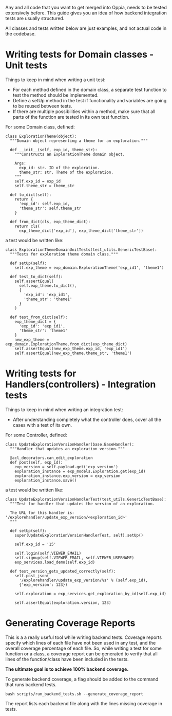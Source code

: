 Any and all code that you want to get merged into Oppia, needs to be tested extensively before. This guide gives you an idea of how backend integration tests are usually structured.

All classes and tests written below are just examples, and not actual code in the codebase.

# Writing tests for Domain classes - Unit tests

Things to keep in mind when writing a unit test:

* For each method defined in the domain class, a separate test function to test the method should be implemented.
* Define a setUp method in the test if functionality and variables are going to be reused between tests.
* If there are multiple possibilities within a method, make sure that all parts of the function are tested in its own test function.

For some Domain class, defined:

```
class ExplorationTheme(object):
  """Domain object representing a theme for an exploration."""

  def __init__(self, exp_id, theme_str):
    """Constructs an ExplorationTheme domain object.

    Args:
      exp_id: str. ID of the exploration.
      theme_str: str. Theme of the exploration.
    """
    self.exp_id = exp_id
    self.theme_str = theme_str

  def to_dict(self):
    return {
      'exp_id': self.exp_id,
      'theme_str': self.theme_str
    }

  def from_dict(cls, exp_theme_dict):
    return cls(
      exp_theme_dict['exp_id'], exp_theme_dict['theme_str'])
```

a test would be written like:

```
class ExplorationThemeDomainUnitTests(test_utils.GenericTestBase):
  """Tests for exploration theme domain class."""

  def setUp(self):
    self.exp_theme = exp_domain.ExplorationTheme('exp_id1', 'theme1')

  def test_to_dict(self):
    self.assertEqual(
      self.exp_theme.to_dict(),
      {
        'exp_id': 'exp_id1',
        'theme_str': 'theme1'
      }
    )

  def test_from_dict(self):
    exp_theme_dict = {
      'exp_id': 'exp_id1',
      'theme_str': 'theme1'
    }
    new_exp_theme = exp_domain.ExplorationTheme.from_dict(exp_theme_dict)
    self.assertEqual(new_exp_theme.exp_id, 'exp_id1')
    self.assertEqual(new_exp_theme.theme_str, 'theme1')
```


# Writing tests for Handlers(controllers) - Integration tests

Things to keep in mind when writing an integration test:

* After understanding completely what the controller does, cover all the cases with a test of its own.

For some Controller, defined:

```
class UpdateExplorationVersionHandler(base.BaseHandler):
  """Handler that updates an exploration version."""

  @acl_decorators.can_edit_exploration
  def post(self, exp_id):
    exp_version = self.payload.get('exp_version')
    exploration_instance = exp_models.Exploration.get(exp_id)
    exploration_instance.exp_version = exp_version
    exploration_instance.save()
```

a test would be written like:

```
class UpdateExplorationVersionHandlerTest(test_utils.GenericTestBase):
  """Test for handler that updates the version of an exploration.

  The URL for this handler is: '/explorehandler/update_exp_version/<exploration_id>'
  """

  def setUp(self):
    super(UpdateExplorationVersionHandlerTest, self).setUp()
    
    self.exp_id = '15'

    self.login(self.VIEWER_EMAIL)
    self.signup(self.VIEWER_EMAIL, self.VIEWER_USERNAME)
    exp_services.load_demo(self.exp_id)

  def test_version_gets_updated_correctly(self):
    self.post_json(
      '/explorehandler/update_exp_version/%s' % (self.exp_id),
      {'exp_version': 123})
      
    self.exploration = exp_services.get_exploration_by_id(self.exp_id)

    self.assertEqual(exploration.version, 123)
```

# Generating Coverage Reports

This is a a really useful tool while writing backend tests. Coverage reports specify which lines of each file have not been used in any test, and the overall coverage percentage of each file. So, while writing a test for some function or a class, a coverage report can be generated to verify that all lines of the function/class have been included in the tests.

**The ultimate goal is to achieve 100% backend coverage.**

To generate backend coverage, a flag should be added to the command that runs backend tests.

`bash scripts/run_backend_tests.sh --generate_coverage_report`

The report lists each backend file along with the lines missing coverage in tests.